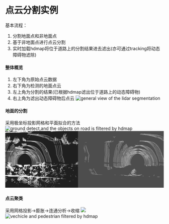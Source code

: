 # 点云分割实例
<!-- ---
title: cloud segmentation and filtered by hdmap
date: 2020-07-12 14:19:22
categories: 
  - autonomous
  - pointcloud
tags:
  - segmentation
  - pointcloud
  - hdmap
--- -->
基本流程：

1. 分割地面点和非地面点
2. 基于非地面点进行点云分割
3. 实时加载hdmap将位于道路上的分割结果进去滤出(亦可通过tracking将动态障碍物滤除)

<!-- more -->
#### 整体概览
1. 左下角为原始点云数据
2. 右下角为检测的地面点云
3. 左上角为分割的结果(已根据hdmap滤出位于道路上的动态障碍物)
4. 右上角为滤出动态障碍物后点云
![general view of the lidar segmentation](images/cloud_segmentation/hdmap_filter/general_viewer.gif)
#### 地面的分割
采用极坐标投影网格和平面拟合的方法
![ground detect,and the objects on road is filtered by hdmap](images/cloud_segmentation/hdmap_filter/ground_detect.mp4.gif)
![the detail of ground detection](images/cloud_segmentation/hdmap_filter/ground_detect.png)
#### 点云聚类
采用网格投影->膨胀->连通分析->收缩
![](images/cloud_segmentation/hdmap_filter/objs_filtered0_byhdmap.mp4.gif)
![vechicle and pedestrian filtered by hdmap](images/cloud_segmentation/hdmap_filter/objs_filtered_byhdmap.mp4.gif)

